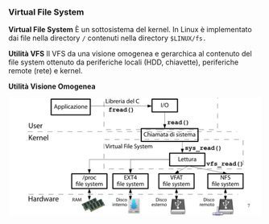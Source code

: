 ### Virtual File System

**Virtual File System**
È un sottosistema del kernel. In Linux è implementato dai file nella directory `/` contenuti nella directory `$LINUX/fs.`

**Utilità VFS**
Il VFS da una visione omogenea e gerarchica al contenuto del file system ottenuto da periferiche locali (HDD, chiavette), periferiche remote (rete) e kernel.

**Utilità Visione Omogenea**

![](../../*Images/SO/08/VFS.png)